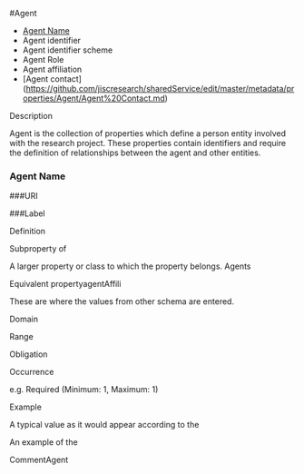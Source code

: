 #Agent

* [Agent Name](https://github.com/jiscresearch/sharedService/blob/master/metadata/properties/Agent/Agent%20Name.md)
* Agent identifier
* Agent identifier scheme
* Agent Role
* Agent affiliation
* [Agent contact] (https://github.com/jiscresearch/sharedService/edit/master/metadata/properties/Agent/Agent%20Contact.md)

Description

Agent is the collection of properties which define a person entity involved with the research project. These properties contain identifiers and require the definition of relationships between the agent and other entities.


### Agent Name
###URI

###Label

Definition

Subproperty of


A larger property or class to which the property belongs.
Agents

Equivalent propertyagentAffili

These are where the values from other schema are entered.

Domain

Range

Obligation

Occurrence

e.g. Required (Minimum: 1, Maximum: 1)

Example

A typical value as it would appear according to the

An example of the

CommentAgent


